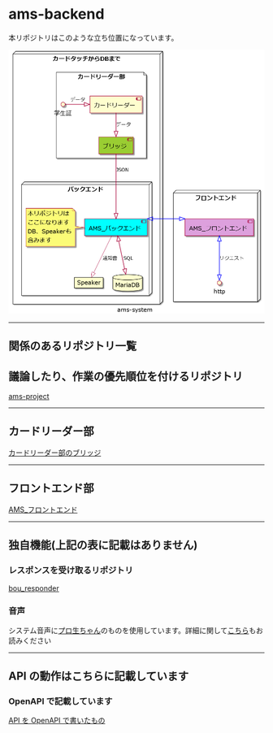 # ams-backend

本リポジトリはこのような立ち位置になっています。

![APIの立ち位置](docs/AMS_MAP/AMS_MAP.png)

---

## 関係のあるリポジトリ一覧

## 議論したり、作業の優先順位を付けるリポジトリ

[ams-project](https://github.com/su-its/ams-project)

---

## カードリーダー部

[カードリーダー部のブリッジ](https://github.com/su-its/rdr-bridge)

---

## フロントエンド部

[AMS_フロントエンド](https://github.com/su-its/ams-frontend)

---

## 独自機能(上記の表に記載はありません)

### レスポンスを受け取るリポジトリ

[bou_responder](https://github.com/su-its/bou-responder)

### 音声

システム音声に[プロ生ちゃん](https://kei.pronama.jp/)のものを使用しています。詳細に関して[こちら](docs/pronama.md)もお読みください

---

## API の動作はこちらに記載しています

### OpenAPI で記載しています

[API を OpenAPI で書いたもの](docs/OpenAPI/redoc-static.html)
